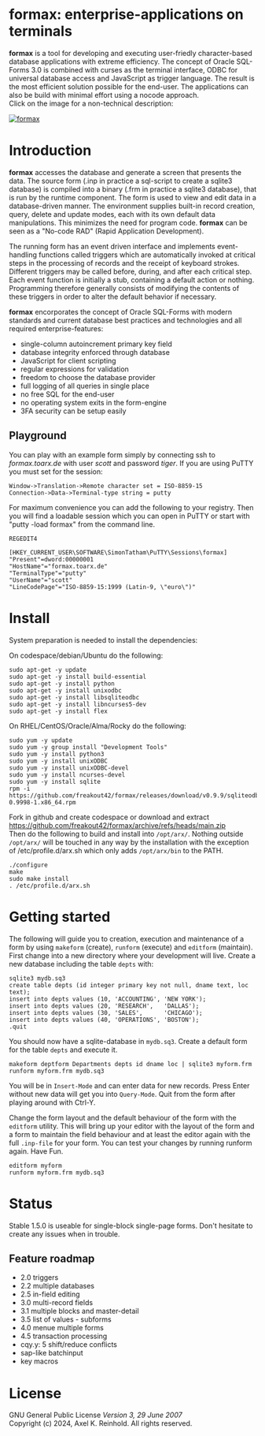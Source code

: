 formax: enterprise-applications on terminals
============================================

**formax** is a tool for developing and executing
user-friedly character-based database applications with
extreme efficiency. The concept of Oracle SQL-Forms
3.0 is combined with curses as the terminal interface, ODBC
for universal database access and JavaScript as trigger
language. The result is the most efficient solution possible
for the end-user. The applications can also be build with
minimal effort using a nocode approach.  
Click on the image for a non-technical description:

[![formax](https://formax.freakout.de/assets/logo.jpg "formax")](https://formax.freakout.de/ "formax")

Introduction
============
**formax** accesses the database and generate a screen that
presents the data. The source form (.inp in practice a
sql-script to create a sqlite3 database) is compiled into a
binary (.frm in practice a sqlite3 database), that is run by
the runtime component. The form is used to view and edit
data in a database-driven manner. The environment supplies
built-in record creation, query, delete and update modes,
each with its own default data manipulations. This minimizes
the need for program code. **formax** can be seen as a
"No-code RAD" (Rapid Application Development).

The running form has an event driven interface and
implements event-handling functions called triggers which
are automatically invoked at critical steps in the
processing of records and the receipt of keyboard strokes.
Different triggers may be called before, during, and after
each critical step. Each event function is initially a stub,
containing a default action or nothing. Programming
therefore generally consists of modifying the contents of
these triggers in order to alter the default behavior if
necessary.

**formax** encorporates the concept of Oracle SQL-Forms with
modern standards and current database best practices and
technologies and all required enterprise-features:
 - single-column autoincrement primary key field
 - database integrity enforced through database
 - JavaScript for client scripting
 - regular expressions for validation
 - freedom to choose the database provider
 - full logging of all queries in single place
 - no free SQL for the end-user
 - no operating system exits in the form-engine
 - 3FA security can be setup easily

Playground
----------
You can play with an example form simply by connecting ssh
to *formax.toarx.de* with user *scott* and password *tiger*.
If you are using PuTTY you must set for the session:

    Window->Translation->Remote character set = ISO-8859-15
    Connection->Data->Terminal-type string = putty

For maximum convenience you can add the following to your
registry. Then you will find a loadable session which you
can open in PuTTY or start with "putty -load formax" from
the command line.

~~~
REGEDIT4

[HKEY_CURRENT_USER\SOFTWARE\SimonTatham\PuTTY\Sessions\formax]
"Present"=dword:00000001
"HostName"="formax.toarx.de"
"TerminalType"="putty"
"UserName"="scott"
"LineCodePage"="ISO-8859-15:1999 (Latin-9, \"euro\")"

~~~

Install
=======
System preparation is needed to install the dependencies:

On codespace/debian/Ubuntu do the following:
~~~
sudo apt-get -y update
sudo apt-get -y install build-essential
sudo apt-get -y install python
sudo apt-get -y install unixodbc
sudo apt-get -y install libsqliteodbc
sudo apt-get -y install libncurses5-dev
sudo apt-get -y install flex
~~~

On RHEL/CentOS/Oracle/Alma/Rocky do the following:
~~~
sudo yum -y update
sudo yum -y group install "Development Tools"
sudo yum -y install python3
sudo yum -y install unixODBC
sudo yum -y install unixODBC-devel
sudo yum -y install ncurses-devel
sudo yum -y install sqlite
rpm -i https://github.com/freakout42/formax/releases/download/v0.9.9/sqliteodbc-0.9998-1.x86_64.rpm
~~~

Fork in github and create codespace or download and extract
https://github.com/freakout42/formax/archive/refs/heads/main.zip  
Then do the following to build and install into `/opt/arx/`.
Nothing outside `/opt/arx/` will be touched in any way by
the installation with the exception of /etc/profile.d/arx.sh
which only adds `/opt/arx/bin` to the PATH.

~~~
./configure
make
sudo make install
. /etc/profile.d/arx.sh
~~~

Getting started
===============

The following will guide you to creation, execution and
maintenance of a form by using `makeform` (create),
`runform` (execute) and `editform` (maintain). First change
into a new directory where your development will live.
Create a new database including the table `depts` with:

~~~
sqlite3 mydb.sq3
create table depts (id integer primary key not null, dname text, loc text);
insert into depts values (10, 'ACCOUNTING', 'NEW YORK');
insert into depts values (20, 'RESEARCH',   'DALLAS');
insert into depts values (30, 'SALES',      'CHICAGO');
insert into depts values (40, 'OPERATIONS', 'BOSTON');
.quit
~~~

You should now have a sqlite-database in `mydb.sq3`. Create
a default form for the table `depts` and execute it.

~~~
makeform deptform Departments depts id dname loc | sqlite3 myform.frm
runform myform.frm mydb.sq3
~~~

You will be in `Insert-Mode` and can enter data for new
records. Press Enter without new data will get you into
`Query-Mode`. Quit from the form after playing around with
Ctrl-Y.

Change the form layout and the default behaviour of
the form with the `editform` utility. This will bring up
your editor with the layout of the form and a form to
maintain the field behaviour and at least the editor again
with the full `.inp-file` for your form. You can test your
changes by running runform again. Have Fun.

~~~
editform myform
runform myform.frm mydb.sq3
~~~

Status
======
Stable 1.5.0 is useable for single-block single-page forms.
Don't hesitate to create any issues when in trouble.

Feature roadmap
---------------
 - 2.0 triggers
 - 2.2 multiple databases
 - 2.5 in-field editing
 - 3.0 multi-record fields
 - 3.1 multiple blocks and master-detail
 - 3.5 list of values - subforms
 - 4.0 menue multiple forms
 - 4.5 transaction processing
 - cqy.y: 5 shift/reduce conflicts
 - sap-like batchinput
 - key macros

License
=======
GNU General Public License _Version 3, 29 June 2007_  
Copyright (c) 2024, Axel K. Reinhold. All rights reserved.
